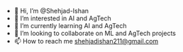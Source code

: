 - 👋 Hi, I’m @Shehjad-Ishan
- 👀 I’m interested in AI and AgTech
- 🌱 I’m currently learning AI and AgTech
- 💞️ I’m looking to collaborate on ML and AgTech projects
- 📫 How to reach me shehjadishan211@gmail.com

<!---
Shehjad-Ishan/Shehjad-Ishan is a ✨ special ✨ repository because its `README.md` (this file) appears on your GitHub profile.
You can click the Preview link to take a look at your changes.
--->

